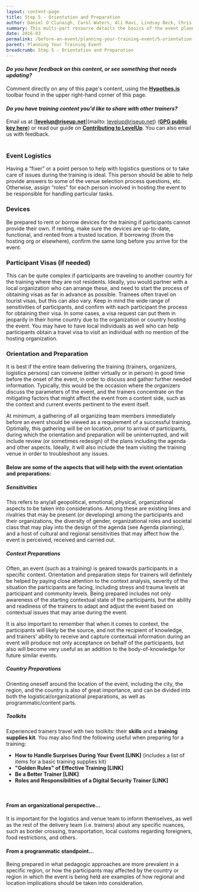```yaml
---
layout: content-page
title: Step 5 - Orientation and Preparation
author: Daniel O'Clunaigh, Carol Waters, Ali Ravi, Lindsay Beck, Chris Doten, Nick Sera-Leyva
summary: This multi-part resource details the basics of the event planning process, built from the documented experience of several experienced trainers - among these steps are gathering inputs, analyzing these inputs, and their subsequent impact on the design, preparation and orientation of a training event.
date: 2016-03
permalink: /before-an-event/planning-your-training-event/5-orientation-preparation/
parent: Planning Your Training Event
breadcrumb: Step 5 - Orientation and Preparation
---
```

#### *Do you have feedback on this content, or see something that needs updating?*
Comment directly on any of this page's content, using the [**Hypothes.is**](https://levelupcc.github.io/level-up/community/contribute/#how-can-i-provide-feedback) toolbar found in the upper right-hand corner of this page.

#### *Do you have training content you'd like to share with other trainers?*
Email us at [**levelup@riseup.net**](mailto: levelup@riseup.net) ([**GPG public key here**](http://pgp.mit.edu/pks/lookup?op=get&search=0x207BFB9591A638BE)) or read our guide on [**Contributing to LevelUp**](https://levelupcc.github.io/level-up/community/contribute/#how-can-i-contribute-content). You can also email us with feedback.
<br><br>

### Event Logistics
Having a “fixer” or a point person to help with logistics questions or to take care of issues during the training is ideal. This person should be able to help provide answers to some of the venue selection process questions, etc. Otherwise, assign “roles” for each person involved in hosting the event to be responsible for handling particular tasks.

### Devices
Be prepared to rent or borrow devices for the training if participants cannot provide their own. If renting, make sure the devices are up-to-date, functional, and rented from a trusted location. If borrowing (from the hosting org or elsewhere), confirm the same long before you arrive for the event.

### Participant Visas (if needed)
This can be quite complex if participants are traveling to another country for the training where they are not residents. Ideally, you would partner with a local organization who can arrange these, and need to start the process of obtaining visas as far in advance as possible. Trainees often travel on tourist visas, but this can also vary. Keep in mind the wide range of sensitivities of participants, and confirm with each participant the process for obtaining their visa. In some cases, a visa request can put them in jeopardy in their home country due to the organization or country hosting the event. You may have to have local individuals as well who can help participants obtain a travel visa to visit an individual with no mention of the hosting organization.

### Orientation and Preparation
It is best if the entire team delivering the training (trainers, organizers, logistics persons) can convene (either virtually or in person) in good time before the onset of the event, in order to discuss and gather further needed information. Typically, this would be the occasion where the organizers discuss the parameters of the event, and the trainers concentrate on the mitigating factors that might affect the event from a content side, such as the context and current events pertinent to the event itself.
 
At minimum, a gathering of all organizing team members immediately before an event should be viewed as a requirement of a successful training. Optimally, this gathering will be on location, prior to arrival of participants, during which the orientation and preparation will be uninterrupted, and will include review (or sometimes redesign) of the plans including the agenda and other aspects. Ideally, it will also include the team visiting the training venue in order to troubleshoot any issues.
 
#### Below are some of the aspects that will help with the event orientation and preparations:

##### Sensitivities
This refers to any/all geopolitical, emotional, physical, organizational aspects to be taken into considerations. Among these are existing lines and rivalries that may be present (or developing) among the participants and their organizations, the diversity of gender, organizational roles and societal class that may play into the design of the agenda (see Agenda planning), and a host of cultural and regional sensitivities that may affect how the event is perceived, received and carried out.
<br>
##### Context Preparations
Often, an event (such as a training) is geared towards participants in a specific context. Orientation and preparation steps for trainers will definitely be helped by paying close attention to the context analysis, severity of the situation the participants are facing, including stress and trauma levels at participant and community levels. Being prepared includes not only awareness of the starting contextual state of the participants, but the ability and readiness of the trainers to adapt and adjust the event based on contextual issues that may arise during the event. 

It is also important to remember that when it comes to context, the participants will likely be the source, and not the recipient of knowledge, and trainers' ability to receive and capture contextual information during an event will produce not only acceptance on behalf of the participants, but also will become very useful as an addition to the body-of-knowledge for future similar events.
<br>
##### Country Preparations
Orienting oneself around the location of the event, including the city, the region, and the country is also of great importance, and can be divided into both the logistical/organizational preparations, as well as programmatic/content parts.
<br>
##### Toolkits
Experienced trainers travel with two toolkits: their **skills** and a **training supplies kit**. You may also find the following useful when preparing for a training:
 
- **How to Handle Surprises During Your Event [LINK]** (includes a list of items for a basic training supplies kit)
- **"Golden Rules" of Effective Training [LINK]**
- **Be a Better Trainer [LINK]**
- **Roles and Responsibilities of a Digital Security Trainer [LINK]**
<br>

#### From an organizational perspective...
It is important for the logistics and venue team to inform themselves, as well as the rest of the delivery team (i.e. trainers) about any specific nuances, such as border crossing, transportation, local customs regarding foreigners, food restrictions, and others.
<br>
#### From a programmatic standpoint... 
Being prepared in what pedagogic approaches are more prevalent in a specific region, or how the participants may affected by the country or region in which the event is being held are examples of how regional and location implications should be taken into consideration.


